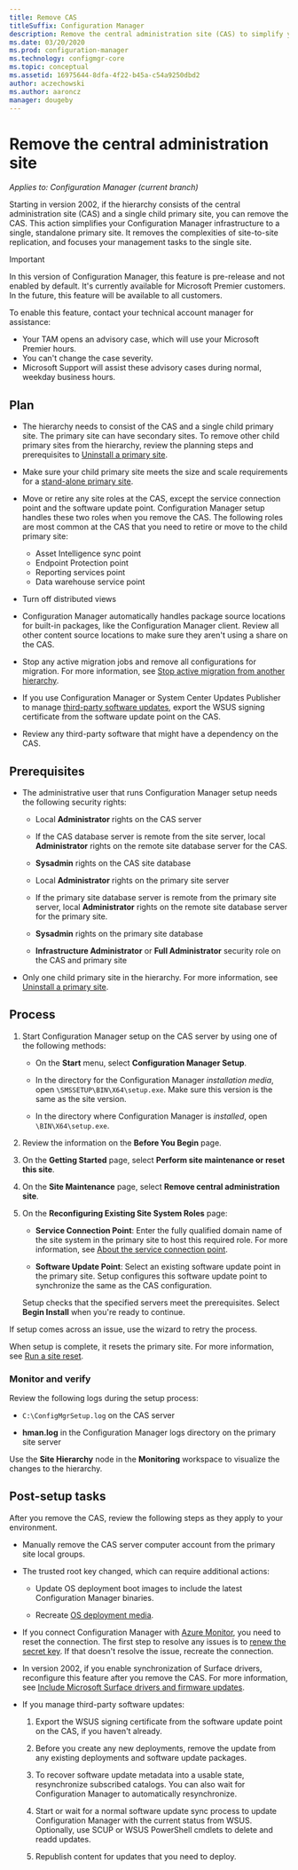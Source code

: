 ```yaml
---
title: Remove CAS
titleSuffix: Configuration Manager
description: Remove the central administration site (CAS) to simplify your Configuration Manager infrastructure to a single, standalone primary site.
ms.date: 03/20/2020
ms.prod: configuration-manager
ms.technology: configmgr-core
ms.topic: conceptual
ms.assetid: 16975644-8dfa-4f22-b45a-c54a9250dbd2
author: aczechowski
ms.author: aaroncz
manager: dougeby
---
```


# Remove the central administration site

*Applies to: Configuration Manager (current branch)*

<!-- 3607277 -->

Starting in version 2002, if the hierarchy consists of the central administration site (CAS) and a single child primary site, you can remove the CAS. This action simplifies your Configuration Manager infrastructure to a single, standalone primary site. It removes the complexities of site-to-site replication, and focuses your management tasks to the single site.

> [!IMPORTANT]
> In this version of Configuration Manager, this feature is pre-release and not enabled by default. It's currently available for Microsoft Premier customers. In the future, this feature will be available to all customers.
>
> To enable this feature, contact your technical account manager for assistance:
>
> - Your TAM opens an advisory case, which will use your Microsoft Premier hours.
> - You can't change the case severity.
> - Microsoft Support will assist these advisory cases during normal, weekday business hours.

## Plan

- The hierarchy needs to consist of the CAS and a single child primary site. The primary site can have secondary sites. To remove other child primary sites from the hierarchy, review the planning steps and prerequisites to [Uninstall a primary site](/configmgr/core/servers/deploy/install/uninstall-sites-and-hierarchies#bkmk_primary).

- Make sure your child primary site meets the size and scale requirements for a [stand-alone primary site](/configmgr/core/plan-design/configs/size-and-scale-numbers#bkmk_pri).

- Move or retire any site roles at the CAS, except the service connection point and the software update point. Configuration Manager setup handles these two roles when you remove the CAS. The following roles are most common at the CAS that you need to retire or move to the child primary site:

  - Asset Intelligence sync point
  - Endpoint Protection point
  - Reporting services point
  - Data warehouse service point

- Turn off distributed views

- Configuration Manager automatically handles package source locations for built-in packages, like the Configuration Manager client. Review all other content source locations to make sure they aren't using a share on the CAS.

- Stop any active migration jobs and remove all configurations for migration. For more information, see [Stop active migration from another hierarchy](/configmgr/core/servers/deploy/install/prerequisites-for-installing-sites#stop-active-migration-from-another-hierarchy).

- If you use Configuration Manager or System Center Updates Publisher to manage [third-party software updates](/configmgr/sum/deploy-use/third-party-software-updates), export the WSUS signing certificate from the software update point on the CAS.

- Review any third-party software that might have a dependency on the CAS.

## Prerequisites

- The administrative user that runs Configuration Manager setup needs the following security rights:

  - Local **Administrator** rights on the CAS server

  - If the CAS database server is remote from the site server, local **Administrator** rights on the remote site database server for the CAS.

  - **Sysadmin** rights on the CAS site database

  - Local **Administrator** rights on the primary site server

  - If the primary site database server is remote from the primary site server, local **Administrator** rights on the remote site database server for the primary site.

  - **Sysadmin** rights on the primary site database

  - **Infrastructure Administrator** or **Full Administrator** security role on the CAS and primary site

- Only one child primary site in the hierarchy. For more information, see [Uninstall a primary site](/configmgr/core/servers/deploy/install/uninstall-sites-and-hierarchies#bkmk_primary).

## Process

1. Start Configuration Manager setup on the CAS server by using one of the following methods:

    - On the **Start** menu, select **Configuration Manager Setup**.

    - In the directory for the Configuration Manager *installation media*, open `\SMSSETUP\BIN\X64\setup.exe`. Make sure this version is the same as the site version.

    - In the directory where Configuration Manager is *installed*, open `\BIN\X64\setup.exe`.

1. Review the information on the **Before You Begin** page.

1. On the **Getting Started** page, select **Perform site maintenance or reset this site**.

1. On the **Site Maintenance** page, select **Remove central administration site**. <!-- or is it still "delete"? -->

1. On the **Reconfiguring Existing Site System Roles** page:

    - **Service Connection Point**: Enter the fully qualified domain name of the site system in the primary site to host this required role. For more information, see [About the service connection point](/configmgr/core/servers/deploy/configure/about-the-service-connection-point).

    - **Software Update Point**: Select an existing software update point in the primary site. Setup configures this software update point to synchronize the same as the CAS configuration.

    Setup checks that the specified servers meet the prerequisites. Select **Begin Install** when you're ready to continue.

If setup comes across an issue, use the wizard to retry the process.

When setup is complete, it resets the primary site. For more information, see [Run a site reset](/configmgr/core/servers/manage/modify-your-infrastructure#bkmk_reset).

### Monitor and verify

Review the following logs during the setup process:

- `C:\ConfigMgrSetup.log` on the CAS server

- **hman.log** in the Configuration Manager logs directory on the primary site server

Use the **Site Hierarchy** node in the **Monitoring** workspace to visualize the changes to the hierarchy.

<!-- add image examples -->

## Post-setup tasks

After you remove the CAS, review the following steps as they apply to your environment.

- Manually remove the CAS server computer account from the primary site local groups.

- The trusted root key changed, which can require additional actions:

  - Update OS deployment boot images to include the latest Configuration Manager binaries.

  - Recreate [OS deployment media](/configmgr/osd/deploy-use/create-task-sequence-media).

- If you connect Configuration Manager with [Azure Monitor](https://docs.microsoft.com/azure/azure-monitor/platform/collect-sccm?context=configmgr/core/context/core-context), you need to reset the connection. The first step to resolve any issues is to [renew the secret key](/configmgr/core/servers/deploy/configure/azure-services-wizard#bkmk_renew). If that doesn't resolve the issue, recreate the connection.<!-- 5584635 -->

- In version 2002, if you enable synchronization of Surface drivers, reconfigure this feature after you remove the CAS. For more information, see [Include Microsoft Surface drivers and firmware updates](/configmgr/sum/get-started/configure-classifications-and-products#bkmk_Surface).<!-- 5728727 -->

- If you manage third-party software updates:

  1. Export the WSUS signing certificate from the software update point on the CAS, if you haven't already.

  1. Before you create any new deployments, remove the update from any existing deployments and software update packages.

  1. To recover software update metadata into a usable state, resynchronize subscribed catalogs. You can also wait for Configuration Manager to automatically resynchronize.

  1. Start or wait for a normal software update sync process to update Configuration Manager with the current status from WSUS. Optionally, use SCUP or WSUS PowerShell cmdlets to delete and readd updates.

  1. Republish content for updates that you need to deploy.

